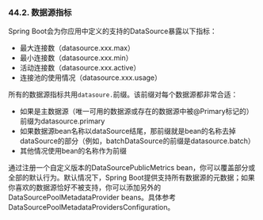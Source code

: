 ### 44.2. 数据源指标

Spring Boot会为你应用中定义的支持的DataSource暴露以下指标：
- 最大连接数（datasource.xxx.max）
- 最小连接数（datasource.xxx.min）
- 活动连接数（datasource.xxx.active）
- 连接池的使用情况（datasource.xxx.usage）

所有的数据源指标共用`datasoure.`前缀。该前缀对每个数据源都非常合适：
- 如果是主数据源（唯一可用的数据源或存在的数据源中被@Primary标记的）前缀为datasource.primary
- 如果数据源bean名称以dataSource结尾，那前缀就是bean的名称去掉dataSource的部分（例如，batchDataSource的前缀是datasource.batch）
- 其他情况使用bean的名称作为前缀

通过注册一个自定义版本的DataSourcePublicMetrics bean，你可以覆盖部分或全部的默认行为。默认情况下，Spring Boot提供支持所有数据源的元数据；如果你喜欢的数据源恰好不被支持，你可以添加另外的DataSourcePoolMetadataProvider beans。具体参考DataSourcePoolMetadataProvidersConfiguration。
